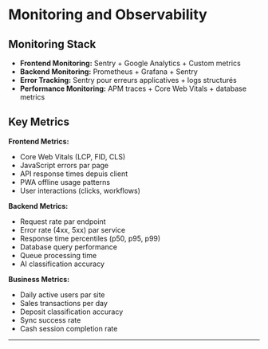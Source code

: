 # Monitoring and Observability

## Monitoring Stack

- **Frontend Monitoring:** Sentry + Google Analytics + Custom metrics
- **Backend Monitoring:** Prometheus + Grafana + Sentry
- **Error Tracking:** Sentry pour erreurs applicatives + logs structurés
- **Performance Monitoring:** APM traces + Core Web Vitals + database metrics

## Key Metrics

**Frontend Metrics:**
- Core Web Vitals (LCP, FID, CLS)
- JavaScript errors par page
- API response times depuis client
- PWA offline usage patterns
- User interactions (clicks, workflows)

**Backend Metrics:**
- Request rate par endpoint
- Error rate (4xx, 5xx) par service
- Response time percentiles (p50, p95, p99)
- Database query performance
- Queue processing time
- AI classification accuracy

**Business Metrics:**
- Daily active users par site
- Sales transactions per day
- Deposit classification accuracy
- Sync success rate
- Cash session completion rate

---
